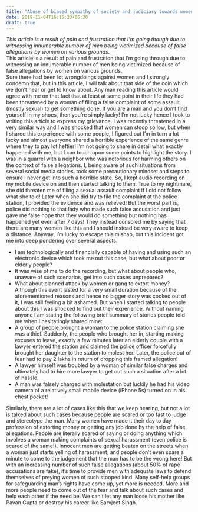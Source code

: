 ```yaml
---
title: "Abuse of biased sympathy of society and judiciary towards women "
date: 2019-11-04T16:15:23+05:30
draft: true
---
```


*This article is a result of pain and frustration that I'm going though due to witnessing innumerable number of men being victimized because of false allegations by women on various grounds.*  
This article is a result of pain and frustration that I’m going through due to witnessing an innumerable number of men being victimized because of false allegations by women on various grounds.  
Sure there had been lot wrongdoings against women and I strongly condemn that, but in this article, I will talk about that side of the coin which we don’t hear or get to know about.
Any man reading this article would agree with me on that fact that at least at some point in their life they had been threatened by a woman of filing a false complaint of some assault (mostly sexual) to get something done. If you are a man and you don’t find yourself in my shoes, then you’re simply lucky! I’m not lucky hence I took to writing this article to express my grievance. I was recently threatened in a very similar way and I was shocked that women can stoop so low, but when I shared this experience with some people, I figured out I’m in turn a lot lucky and almost everyone shared a horrible experience of the same genre where they to pay lot heftier! I’m not going to share in detail what exactly happened with me, but I can touch upon some points to highlight the story.
I was in a quarrel with a neighbor who was notorious for harming others on the context of false allegations. I, being aware of such situations from several social media stories, took some precautionary mindset and steps to ensure I never get into such a horrible state. So, I kept audio recording on my mobile device on and then started talking to them. True to my nightmare, she did threaten me of filing a sexual assault complaint if I did not follow what she told! Later when she did try to file the complaint at the police station, I provided the evidence and was relieved! But the worst part is, police did nothing to that lady who made such false accusation and just gave me false hope that they would do something but nothing has happened yet even after 7 days! They instead consoled me by saying that there are many women like this and I should instead be very aware to keep a distance. Anyway, I’m lucky to escape this mishap, but this incident got me into deep pondering over several aspects.  
* I am technologically and financially capable of having and using such an electronic device which took me out this case, but what about poor or elderly people?
* It was wise of me to do the recording, but what about people who, unaware of such scenarios, get into such cases unprepared?   
* What about planned attack by women or gang to extort money?  
Although this event lasted for a very small duration because of the aforementioned reasons and hence no bigger story was cooked out of it, I was still feeling a bit ashamed. But when I started talking to people about this I was shocked to find out their experience. Without naming anyone I am stating the following brief summary of stories people told me when I hesitatingly shared mine:  
* A group of people brought a woman to the police station claiming she was a thief. Suddenly, the people who brought her in, starting making excuses to leave, exactly a few minutes later an elderly couple with a lawyer entered the station and claimed the police officer forcefully brought her daughter to the station to molest her! Later, the police out of fear had to pay 2 lakhs in return of dropping this framed allegation!  
* A lawyer himself was troubled by a woman of similar false charges and ultimately had to hire more lawyer to get out such a situation after a lot of hassle.  
* A man was falsely charged with molestation but luckily he had his video camera of a relatively small mobile device (iPhone 5s) turned on in his chest pocket!  

Similarly, there are a lot of cases like this that we keep hearing, but not a lot is talked about such cases because people are scared or too fast to judge and stereotype the man. Many women have made it their day to day profession of extorting money or getting any job done by the help of false allegations. People are literally scared of saying or doing anything which involves a woman making complaints of sexual harassment (even police is scared of the same!). Innocent men are getting beaten on the streets when a woman just starts yelling of harassment, and people don’t even spare a minute to come to the judgement that the man has to be the wrong here! But with an increasing number of such false allegations (about 50% of rape accusations are fake), it’s time to provide men with adequate laws to defend themselves of preying women of such stooped kind. Many self-help groups for safeguarding man’s rights have come up, yet more is needed. More and more people need to come out of the fear and talk about such cases and help each other if the need be. We can’t let any man loose his mother like Pavan Gupta or destroy his career like Sarvjeet Singh. 